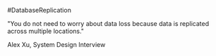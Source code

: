 #DatabaseReplication 

"You do not need to worry about data loss because data is replicated across multiple locations."

Alex Xu, System Design Interview